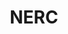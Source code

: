 ---
layout: page
title: NERC
description: 
img: assets/img/partners/nerc.png
redirect: https://www.ukri.org/councils/nerc/
importance: 2.1
category: 
---